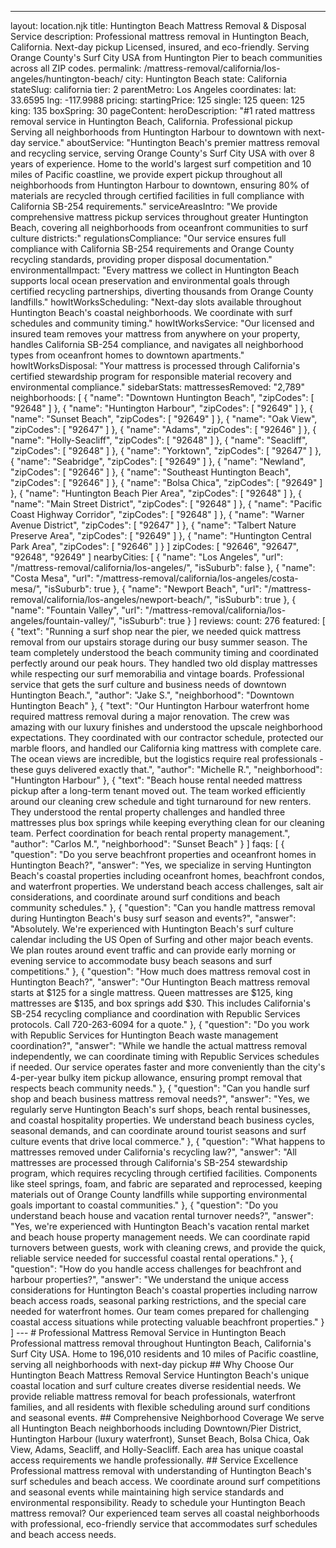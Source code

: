 ---
layout: location.njk
title: Huntington Beach Mattress Removal & Disposal Service
description: Professional mattress removal in Huntington Beach, California. Next-day pickup Licensed, insured, and eco-friendly. Serving Orange County's Surf City USA from Huntington Pier to beach communities across all ZIP codes.
permalink: /mattress-removal/california/los-angeles/huntington-beach/
city: Huntington Beach state: California stateSlug: california tier: 2 parentMetro: Los Angeles coordinates: lat: 33.6595 lng: -117.9988 pricing: startingPrice: 125 single: 125 queen: 125 king: 135 boxSpring: 30 pageContent: heroDescription: "#1 rated mattress removal service in Huntington Beach, California. Professional pickup Serving all neighborhoods from Huntington Harbour to downtown with next-day service." aboutService: "Huntington Beach's premier mattress removal and recycling service, serving Orange County's Surf City USA with over 8 years of experience. Home to the world's largest surf competition and 10 miles of Pacific coastline, we provide expert pickup throughout all neighborhoods from Huntington Harbour to downtown, ensuring 80% of materials are recycled through certified facilities in full compliance with California SB-254 requirements." serviceAreasIntro: "We provide comprehensive mattress pickup services throughout greater Huntington Beach, covering all neighborhoods from oceanfront communities to surf culture districts:" regulationsCompliance: "Our service ensures full compliance with California SB-254 requirements and Orange County recycling standards, providing proper disposal documentation." environmentalImpact: "Every mattress we collect in Huntington Beach supports local ocean preservation and environmental goals through certified recycling partnerships, diverting thousands from Orange County landfills." howItWorksScheduling: "Next-day slots available throughout Huntington Beach's coastal neighborhoods. We coordinate with surf schedules and community timing." howItWorksService: "Our licensed and insured team removes your mattress from anywhere on your property, handles California SB-254 compliance, and navigates all neighborhood types from oceanfront homes to downtown apartments." howItWorksDisposal: "Your mattress is processed through California's certified stewardship program for responsible material recovery and environmental compliance." sidebarStats: mattressesRemoved: "2,789" neighborhoods: [ { "name": "Downtown Huntington Beach", "zipCodes": [ "92648" ] }, { "name": "Huntington Harbour", "zipCodes": [ "92649" ] }, { "name": "Sunset Beach", "zipCodes": [ "92649" ] }, { "name": "Oak View", "zipCodes": [ "92647" ] }, { "name": "Adams", "zipCodes": [ "92646" ] }, { "name": "Holly-Seacliff", "zipCodes": [ "92648" ] }, { "name": "Seacliff", "zipCodes": [ "92648" ] }, { "name": "Yorktown", "zipCodes": [ "92647" ] }, { "name": "Seabridge", "zipCodes": [ "92649" ] }, { "name": "Newland", "zipCodes": [ "92646" ] }, { "name": "Southeast Huntington Beach", "zipCodes": [ "92646" ] }, { "name": "Bolsa Chica", "zipCodes": [ "92649" ] }, { "name": "Huntington Beach Pier Area", "zipCodes": [ "92648" ] }, { "name": "Main Street District", "zipCodes": [ "92648" ] }, { "name": "Pacific Coast Highway Corridor", "zipCodes": [ "92648" ] }, { "name": "Warner Avenue District", "zipCodes": [ "92647" ] }, { "name": "Talbert Nature Preserve Area", "zipCodes": [ "92649" ] }, { "name": "Huntington Central Park Area", "zipCodes": [ "92646" ] } ] zipCodes: [ "92646", "92647", "92648", "92649" ] nearbyCities: [ { "name": "Los Angeles", "url": "/mattress-removal/california/los-angeles/", "isSuburb": false }, { "name": "Costa Mesa", "url": "/mattress-removal/california/los-angeles/costa-mesa/", "isSuburb": true }, { "name": "Newport Beach", "url": "/mattress-removal/california/los-angeles/newport-beach/", "isSuburb": true }, { "name": "Fountain Valley", "url": "/mattress-removal/california/los-angeles/fountain-valley/", "isSuburb": true } ] reviews: count: 276 featured: [ { "text": "Running a surf shop near the pier, we needed quick mattress removal from our upstairs storage during our busy summer season. The team completely understood the beach community timing and coordinated perfectly around our peak hours. They handled two old display mattresses while respecting our surf memorabilia and vintage boards. Professional service that gets the surf culture and business needs of downtown Huntington Beach.", "author": "Jake S.", "neighborhood": "Downtown Huntington Beach" }, { "text": "Our Huntington Harbour waterfront home required mattress removal during a major renovation. The crew was amazing with our luxury finishes and understood the upscale neighborhood expectations. They coordinated with our contractor schedule, protected our marble floors, and handled our California king mattress with complete care. The ocean views are incredible, but the logistics require real professionals - these guys delivered exactly that.", "author": "Michelle R.", "neighborhood": "Huntington Harbour" }, { "text": "Beach house rental needed mattress pickup after a long-term tenant moved out. The team worked efficiently around our cleaning crew schedule and tight turnaround for new renters. They understood the rental property challenges and handled three mattresses plus box springs while keeping everything clean for our cleaning team. Perfect coordination for beach rental property management.", "author": "Carlos M.", "neighborhood": "Sunset Beach" } ] faqs: [ { "question": "Do you serve beachfront properties and oceanfront homes in Huntington Beach?", "answer": "Yes, we specialize in serving Huntington Beach's coastal properties including oceanfront homes, beachfront condos, and waterfront properties. We understand beach access challenges, salt air considerations, and coordinate around surf conditions and beach community schedules." }, { "question": "Can you handle mattress removal during Huntington Beach's busy surf season and events?", "answer": "Absolutely. We're experienced with Huntington Beach's surf culture calendar including the US Open of Surfing and other major beach events. We plan routes around event traffic and can provide early morning or evening service to accommodate busy beach seasons and surf competitions." }, { "question": "How much does mattress removal cost in Huntington Beach?", "answer": "Our Huntington Beach mattress removal starts at $125 for a single mattress. Queen mattresses are $125, king mattresses are $135, and box springs add $30. This includes California's SB-254 recycling compliance and coordination with Republic Services protocols. Call 720-263-6094 for a quote." }, { "question": "Do you work with Republic Services for Huntington Beach waste management coordination?", "answer": "While we handle the actual mattress removal independently, we can coordinate timing with Republic Services schedules if needed. Our service operates faster and more conveniently than the city's 4-per-year bulky item pickup allowance, ensuring prompt removal that respects beach community needs." }, { "question": "Can you handle surf shop and beach business mattress removal needs?", "answer": "Yes, we regularly serve Huntington Beach's surf shops, beach rental businesses, and coastal hospitality properties. We understand beach business cycles, seasonal demands, and can coordinate around tourist seasons and surf culture events that drive local commerce." }, { "question": "What happens to mattresses removed under California's recycling law?", "answer": "All mattresses are processed through California's SB-254 stewardship program, which requires recycling through certified facilities. Components like steel springs, foam, and fabric are separated and reprocessed, keeping materials out of Orange County landfills while supporting environmental goals important to coastal communities." }, { "question": "Do you understand beach house and vacation rental turnover needs?", "answer": "Yes, we're experienced with Huntington Beach's vacation rental market and beach house property management needs. We can coordinate rapid turnovers between guests, work with cleaning crews, and provide the quick, reliable service needed for successful coastal rental operations." }, { "question": "How do you handle access challenges for beachfront and harbour properties?", "answer": "We understand the unique access considerations for Huntington Beach's coastal properties including narrow beach access roads, seasonal parking restrictions, and the special care needed for waterfront homes. Our team comes prepared for challenging coastal access situations while protecting valuable beachfront properties." } ] --- # Professional Mattress Removal Service in Huntington Beach Professional mattress removal throughout Huntington Beach, California's Surf City USA. Home to 196,010 residents and 10 miles of Pacific coastline, serving all neighborhoods with next-day pickup ## Why Choose Our Huntington Beach Mattress Removal Service Huntington Beach's unique coastal location and surf culture creates diverse residential needs. We provide reliable mattress removal for beach professionals, waterfront families, and all residents with flexible scheduling around surf conditions and seasonal events. ## Comprehensive Neighborhood Coverage We serve all Huntington Beach neighborhoods including Downtown/Pier District, Huntington Harbour (luxury waterfront), Sunset Beach, Bolsa Chica, Oak View, Adams, Seacliff, and Holly-Seacliff. Each area has unique coastal access requirements we handle professionally. ## Service Excellence Professional mattress removal with understanding of Huntington Beach's surf schedules and beach access. We coordinate around surf competitions and seasonal events while maintaining high service standards and environmental responsibility. Ready to schedule your Huntington Beach mattress removal? Our experienced team serves all coastal neighborhoods with professional, eco-friendly service that accommodates surf schedules and beach access needs.